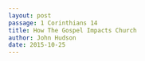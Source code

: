```yaml
---
layout: post
passage: 1 Corinthians 14 
title: How The Gospel Impacts Church
author: John Hudson
date: 2015-10-25
--- 
```



